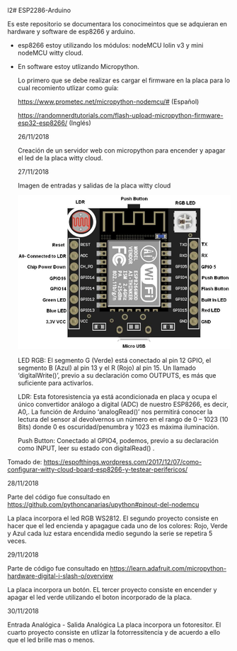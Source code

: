 l2# ESP2286-Arduino

Es este repositorio se documentara los conocimeintos que se adquieran en hardware y software de esp8266 y arduino.

- esp8266 estoy utilizando los módulos: nodeMCU lolin v3 y mini nodeMCU witty cloud.

- En software estoy utlizando Micropython. 

  Lo primero que se debe realizar es cargar el firmware en la placa para lo cual recomiento utlizar como guía:
  
  https://www.prometec.net/micropython-nodemcu/# (Español)
  
  https://randomnerdtutorials.com/flash-upload-micropython-firmware-esp32-esp8266/ (Inglés)
  
  26/11/2018
  
  Creación de un servidor web con micropython para encender y apagar el led de la placa witty cloud.
  
  27/11/2018
  
  Imagen de entradas y salidas de la placa witty cloud
  
  ![Screenshot](witty-cloud.jpg) 
  
  

    LED RGB: El segmento G (Verde) está conectado al pin 12 GPIO, el segmento B (Azul) al pin 13 y el R (Rojo) al pin 15. Un llamado ‘digitalWrite()’, previo a su declaración como OUTPUTS, es más que suficiente para activarlos.

    LDR: Esta fotoresistencia ya está acondicionada en placa y ocupa el único convertidor análogo a digital (ADC) de nuestro ESP8266, es decir, A0,. La función de Arduino ‘analogRead()’ nos permitirá conocer la lectura del sensor al devolvernos un número en el rango de 0 – 1023 (10 Bits) donde 0 es oscuridad/penumbra y 1023 es máxima iluminación.

    Push Button: Conectado al GPIO4, podemos, previo a su declaración como INPUT, leer su estado con digitalRead() .

Tomado de: https://espofthings.wordpress.com/2017/12/07/como-configurar-witty-cloud-board-esp8266-y-testear-perifericos/

28/11/2018

Parte del código fue consultado en https://github.com/pythoncanarias/upython#pinout-del-nodemcu

La placa incorpora el led RGB WS2812. El segundo proyecto consiste en hacer que el led encienda y apagague cada uno de los colores: Rojo, Verde y Azul cada luz estara encendida medio segundo la serie se repetira 5 veces. 

29/11/2018

Parte de código fue consultado en https://learn.adafruit.com/micropython-hardware-digital-i-slash-o/overview

La placa incorpora un botón. EL tercer proyecto consiste en encender y apagar el led verde utilizando el boton incorporado de la placa.

30/11/2018

Entrada Analógica - Salida Analógica
La placa incorpora un fotoresitor. El cuarto proyecto consiste en utlizar la fotorressitencia y de acuerdo a ello que el led brille mas o menos.
